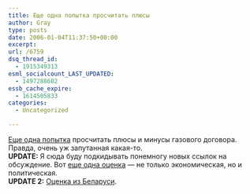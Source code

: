```yaml
---
title: Еще одна попытка просчитать плюсы
author: Gray
type: posts
date: 2006-01-04T11:37:50+00:00
excerpt:
url: /6759
dsq_thread_id:
  - 1915349313
esml_socialcount_LAST_UPDATED:
  - 1497288602
essb_cache_expire:
  - 1614505833
categories:
  - Uncategorized

---
```








<a href="http://www.livejournal.com/users/guzei/20463.html" target="_blank">Еще одна попытка</a> просчитать плюсы и минусы газового договора. Правда, очень уж запутанная какая-то.  
**UPDATE:** Я сюда буду подкидывать понемногу новых ссылок на обсуждение. Вот <a href="http://www.livejournal.com/users/8k14/18021.html" target="_blank">еще одна оценка</a> &#8212; не только экономическая, но и политическая.  
**UPDATE 2:** <a href="http://www.naviny.by/ru/content/rubriki/0-ya_gruppa/tema/04-01-06-1/" target="_blank">Оценка из Беларуси</a>.